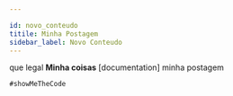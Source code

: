 ```yaml
---

id: novo_conteudo
titile: Minha Postagem
sidebar_label: Novo Conteudo
---
```


que legal **Minha coisas** [documentation] minha postagem

`#showMeTheCode`

<!-- [Pagina Interna](pagina_interna.md) -->
